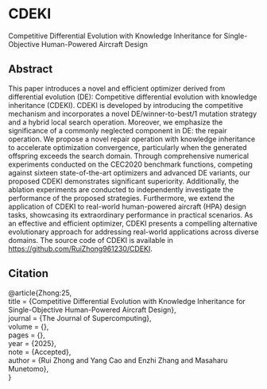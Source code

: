# CDEKI
Competitive Differential Evolution with Knowledge Inheritance for Single-Objective Human-Powered Aircraft Design

## Abstract
This paper introduces a novel and efficient optimizer derived from differential evolution (DE): Competitive differential evolution with knowledge inheritance (CDEKI). CDEKI is developed by introducing the competitive mechanism and incorporates a novel DE/winner-to-best/1 mutation strategy and a hybrid local search operation. Moreover, we emphasize the significance of a commonly neglected component in DE: the repair operation. We propose a novel repair operation with knowledge inheritance to accelerate optimization convergence, particularly when the generated offspring exceeds the search domain. Through comprehensive numerical experiments conducted on the CEC2020 benchmark functions, competing against sixteen state-of-the-art optimizers and advanced DE variants, our proposed CDEKI demonstrates significant superiority. Additionally, the ablation experiments are conducted to independently investigate the performance of the proposed strategies. Furthermore, we extend the application of CDEKI to real-world human-powered aircraft (HPA) design tasks, showcasing its extraordinary performance in practical scenarios. As an effective and efficient optimizer, CDEKI presents a compelling alternative evolutionary approach for addressing real-world applications across diverse domains. The source code of CDEKI is available in https://github.com/RuiZhong961230/CDEKI.

## Citation
@article{Zhong:25,  
title = {Competitive Differential Evolution with Knowledge Inheritance for Single-Objective Human-Powered Aircraft Design},  
journal = {The Journal of Supercomputing},  
volume = {},  
pages = {},  
year = {2025},  
note = {Accepted},  
author = {Rui Zhong and Yang Cao and Enzhi Zhang and Masaharu Munetomo},  
}  
